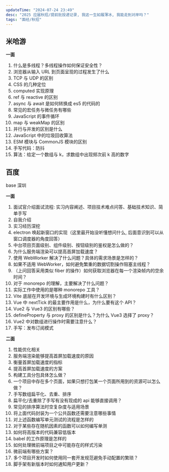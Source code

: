 ```yaml
---
updateTime: "2024-07-24 23:49"
desc: "2025 应届秋招/提前批投递记录, 我这一生如履薄冰, 我能走到对岸吗？"
tags: "面经/秋招"
---
```


## 米哈游

**一面**

1. 什么是多线程？多线程操作如何保证安全性？
2. 浏览器从输入 URL 到页面呈现的过程发生了什么
3. TCP 与 UDP 的区别
4. CSS 的几种定位
5. computed 实现原理
6. ref 与 reactive 的区别
7. async 与 await 是如何转换成 es5 的代码的
8. 常见的宏任务与微任务有哪些
9. JavaScript 的事件循环
10. map 与 weakMap 的区别
11. 并行与并发的区别是什么
12. JavaScript 中的垃圾回收算法
13. ESM 模块与 CommonJS 模块的区别
14. 手写代码：防抖
15. 算法：给定一个数组与 k，求数组中出现频次前 k 高的数字

## 百度

base 深圳

**一面**

1. 面试官介绍面试流程: 实习内容阐述、项目技术难点问答、基础技术知识、简单手写
2. 自我介绍
3. 实习经历深挖
4. electron 唤起新窗口的实现（这里最开始没听懂想问什么, 后面意识到可以从窗口调度器的角度回答）
5. 中台项目页面级别、组件级别、按钮级别的鉴权是怎么做的？
6. 为什么服务端渲染可以提高首屏加载速度？
7. 使用 WebWorker 解决了什么问题？具体的需求场景是怎样的？
8. 如果不适用 WebWorker，如何避免繁重的数据切割操作阻塞主线程？
9. （上问回答采用类似 fiber 的操作）如何获取浏览器在每一个渲染帧内的空余时间？
10. 对于 monorepo 的理解，主要解决了什么问题？
11. 实际工作中使用的是哪种 monorepo 工具？
12. Vite 底层在开发环境与生成环境构建时有什么区别？
13. Vue 中 nextTick 的最主要作用是什么，为什么要有这个 API？
14. Vue2 与 Vue3 的区别有哪些？
15. defineProperty 与 proxy 的区别是什么？为什么 Vue3 选择了 proxy？
16. Vue2 中对数组进行操作时需要注意什么？
17. 手写：发布订阅模式

**二面**

1. 性能优化相关
2. 服务端渲染能够提高首屏加载速度的原因
3. 衡量首屏加载速度的指标
4. 提高首屏加载速度的方案
5. 构建工具分包具体怎么做？
6. 一个项目中存在多个页面，如果只想打包某一个页面所用到的资源可以怎么做？
7. 手写数组扁平化、去重、排序
8. 扁平化/去重除了手写有没有现成的 api 能够直接调用？
9. 常见的排序算法时空复杂度与适用场景
10. 将上面代码封装为一个公共函数还需要注意哪些事情
11. 对上述函数编写单元测试的流程是怎样的
12. 对于某些存在随机因素的函数可以如何编写单测
13. 如何将高版本的代码兼容低版本
14. babel 的工作原理是怎样的
15. 如何处理微前端项目之中可能存在的样式污染
16. 微前端有哪些方案？
17. 多个项目开发时如何使用同一套开发规范避免手动配置的繁琐？
18. 脚手架有新版本时如何通知用户更新？